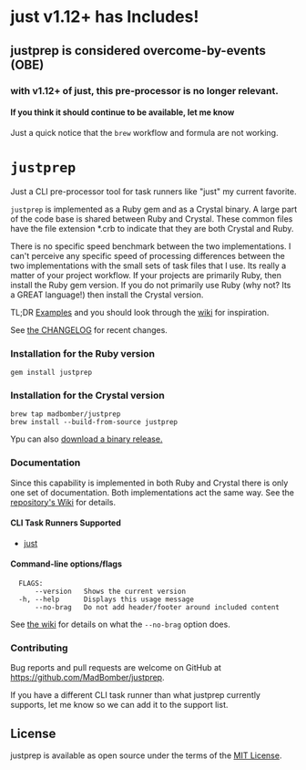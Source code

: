 # just v1.12+ has Includes!
## justprep is considered overcome-by-events (OBE)
### with v1.12+ of just, this pre-processor is no longer relevant.
#### If you think it should continue to be available, let me know

Just a quick notice that the `brew` workflow and formula are not working.  

# `justprep`

Just a CLI pre-processor tool for task runners like "just" my current favorite.

`justprep` is implemented as a Ruby gem and as a Crystal binary.  A large part of the code base is shared between Ruby and Crystal.  These common files have the file extension \*.crb to indicate that they are both Crystal and Ruby.

There is no specific speed benchmark between the two implementations.  I can't perceive any specific speed of processing differences between the two implementations with the small sets of task files that I use.  Its really a matter of your project workflow.  If your projects are primarily Ruby, then install the Ruby gem version.  If you do not primarily use Ruby (why not?  Its a GREAT language!) then install the Crystal version.

TL;DR [Examples](https://github.com/MadBomber/justprep/tree/main/examples) and you should look through the [wiki](https://github.com/MadBomber/justprep/wiki) for inspiration.

See [the CHANGELOG](https://github.com/MadBomber/justprep/blob/main/CHANGELOG.md) for recent changes.

### Installation for the Ruby version

    gem install justprep

### Installation for the Crystal version

    brew tap madbomber/justprep
    brew install --build-from-source justprep

Ypu can also [download a binary release.](https://github.com/MadBomber/justprep/releases/)

### Documentation

Since this capability is implemented in both Ruby and Crystal there is only one set of documentation.  Both implementations act the same way.  See the [repository's Wiki](https://github.com/MadBomber/justprep/wiki) for details.

#### CLI Task Runners Supported
* [just](https://github.com/casey/just)

#### Command-line options/flags

```text
  FLAGS:
      --version   Shows the current version
  -h, --help      Displays this usage message
      --no-brag   Do not add header/footer around included content
```

See [the wiki](https://github.com/MadBomber/justprep/wiki/No-brag%2C-just-fact.) for details on what the `--no-brag` option does.


### Contributing

Bug reports and pull requests are welcome on GitHub at https://github.com/MadBomber/justprep.

If you have a different CLI task runner than what justprep currently supports, let me know so we can add it to the support list.

## License

justprep is available as open source under the terms of the [MIT License](https://opensource.org/licenses/MIT).
